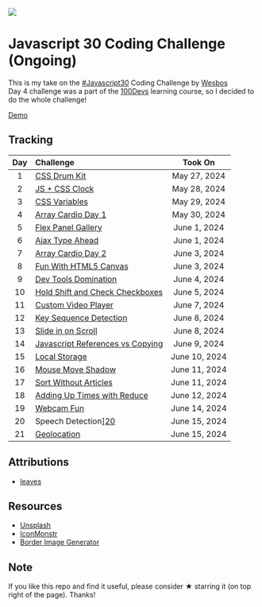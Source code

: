 ![](https://javascript30.com/images/JS3-social-share.png)

# Javascript 30 Coding Challenge (Ongoing)
This is my take on the [#Javascript30](https://javascript30.com/) Coding Challenge by [Wesbos](https://github.com/wesbos/JavaScript30)  
Day 4 challenge was a part of the [100Devs](https://leonnoel.com/100devs/) learning course, so I decided to do the whole challenge!

[Demo](https://jordles.github.io/Javascript-30/)

## Tracking

| Day | Challenge                                           |    Took On     |
| :-: | :-------------------------------------------------- | :------------: |
|  1  | [CSS Drum Kit][1]                                   |  May 27, 2024  |
|  2  | [JS + CSS Clock][2]                                 |  May 28, 2024  |
|  3  | [CSS Variables][3]                                  |  May 29, 2024  |
|  4  | [Array Cardio Day 1][4]                             |  May 30, 2024  |
|  5  | [Flex Panel Gallery][5]                             |  June 1, 2024  |
|  6  | [Ajax Type Ahead][6]                                |  June 1, 2024  |
|  7  | [Array Cardio Day 2][7]                             |  June 3, 2024  |
|  8  | [Fun With HTML5 Canvas][8]                          |  June 3, 2024  |
|  9  | [Dev Tools Domination][9]                           |  June 4, 2024  |
|  10  | [Hold Shift and Check Checkboxes][10]              |  June 5, 2024  |
|  11  | [Custom Video Player][11]                          |  June 7, 2024  |
|  12  | [Key Sequence Detection][12]                       |  June 8, 2024  |
|  13  | [Slide in on Scroll][13]                           |  June 8, 2024  |
|  14  | [Javascript References vs Copying][14]             |  June 9, 2024  |
|  15  | [Local Storage][15]                                |  June 10, 2024 |
|  16  | [Mouse Move Shadow][16]                            |  June 11, 2024 |
|  17  | [Sort Without Articles][17]                        |  June 11, 2024 |
|  18  | [Adding Up Times with Reduce][18]                  |  June 12, 2024 |
|  19  | [Webcam Fun][19]                                   |  June 14, 2024 |
|  20  | Speech Detection][20]                              |  June 15, 2024 |
|  21  | [Geolocation][21]                                  |  June 15, 2024 |

[1]: /Day%2001
[2]: /Day%2002
[3]: /Day%2003
[4]: /Day%2004
[5]: /Day%2005
[6]: /Day%2006
[7]: /Day%2007
[8]: /Day%2008
[9]: /Day%2009
[10]: /Day%2010
[11]: /Day%2011
[12]: /Day%2012
[13]: /Day%2013
[14]: /Day%2014
[15]: /Day%2015
[16]: /Day%2016
[17]: /Day%2017
[18]: /Day%2018
[19]: /Day%2019
[20]: /Day%2020
[21]: /Day%2021

<!-- %20 is the URL encoding for a space -->

## Attributions

* [leaves](https://clipart-library.com/clipart/8izrdA9LT.htm)

## Resources

* [Unsplash](https://unsplash.com/)
* [IconMonstr](https://iconmonstr.com/)
* [Border Image Generator](https://developer.mozilla.org/en-US/docs/Web/CSS/CSS_backgrounds_and_borders/Border-image_generator)

## Note

If you like this repo and find it useful, please consider ★ starring it (on top right of the page). Thanks!
